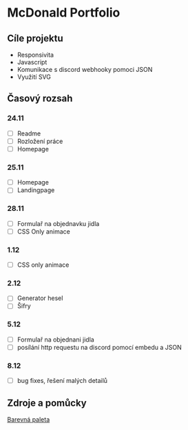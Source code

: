 # McDonald Portfolio
## Cíle projektu
- Responsivita
- Javascript
- Komunikace s discord webhooky pomoci JSON
- Využití SVG

## Časový rozsah
### 24.11
- [ ] Readme
- [ ] Rozložení práce
- [ ] Homepage
### 25.11
- [ ] Homepage
- [ ] Landingpage

### 28.11
- [ ] Formulař na objednavku jidla
- [ ] CSS Only animace
### 1.12
- [ ] CSS only animace
### 2.12
- [ ] Generator hesel
- [ ] Šifry
### 5.12
- [ ] Formulař na objednani jidla
- [ ] posílání http requestu na discord pomocí embedu a JSON
### 8.12
- [ ] bug fixes, řešení malých detailů

## Zdroje a pomůcky
[Barevná paleta](https://www.color-hex.com/color-palette/27069)